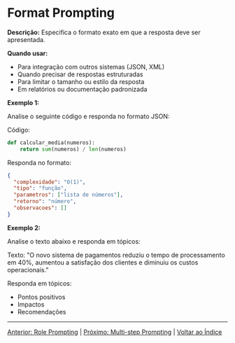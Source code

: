 # Format Prompting

**Descrição:** Especifica o formato exato em que a resposta deve ser apresentada.

**Quando usar:**
- Para integração com outros sistemas (JSON, XML)
- Quando precisar de respostas estruturadas
- Para limitar o tamanho ou estilo da resposta
- Em relatórios ou documentação padronizada

**Exemplo 1:**

Analise o seguinte código e responda no formato JSON:

Código:
```python
def calcular_media(numeros):
    return sum(numeros) / len(numeros)
```

Responda no formato:
```json
{
  "complexidade": "O(1)",
  "tipo": "função",
  "parametros": ["lista de números"],
  "retorno": "número",
  "observacoes": []
}
```

**Exemplo 2:**

Analise o texto abaixo e responda em tópicos:

Texto: "O novo sistema de pagamentos reduziu o tempo de processamento em 40%, aumentou a satisfação dos clientes e diminuiu os custos operacionais."

Responda em tópicos:
- Pontos positivos
- Impactos
- Recomendações 

---

[Anterior: Role Prompting](04_role_prompt.md) | [Próximo: Multi-step Prompting](06_multi_step.md) | [Voltar ao Índice](../README.md) 